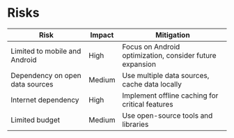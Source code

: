 # Risks

| Risk                        | Impact   | Mitigation                |
|-----------------------------|----------|---------------------------|
| Limited to mobile and Android | High     | Focus on Android optimization, consider future expansion |
| Dependency on open data sources | Medium   | Use multiple data sources, cache data locally            |
| Internet dependency         | High     | Implement offline caching for critical features          |
| Limited budget              | Medium   | Use open-source tools and libraries                      |